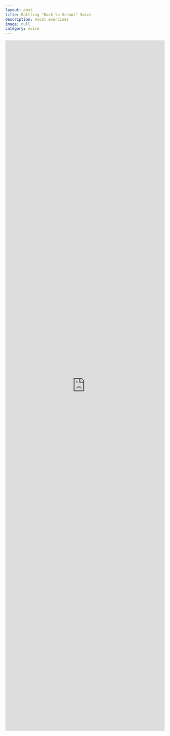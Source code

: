 ```yaml
---
layout: post
title: Battling "Back-to-School" Voice
description: Vocal exercises
image: null
category: voice
---
```

<iframe width="100%" height="56%" src="https://www.youtube.com/embed/X3zdOtOPg5A" frameborder="0" allow="accelerometer; encrypted-media; gyroscope; picture-in-picture" allowfullscreen align="middle"></iframe>
